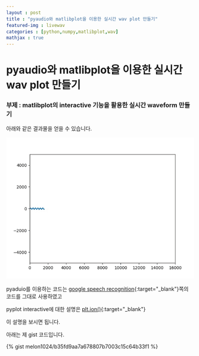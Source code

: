```yaml
---
layout : post                                                                                        
title : "pyaudio와 matlibplot을 이용한 실시간 wav plot 만들기"                
featured-img : livewav
categories : [python,numpy,matlibplot,wav]
mathjax : true
---           
```

# pyaudio와 matlibplot을 이용한 실시간 wav plot 만들기
### 부제 : matlibplot의 interactive 기능을 활용한 실시간 waveform 만들기

아래와 같은 결과물을 얻을 수 있습니다.

![wav_img](/assets/img/posts/wavegif.gif)

pyaduio를 이용하는 코드는 [google speech recognition](https://cloud.google.com/speech-to-text/docs/streaming-recognize?hl=ko){:target="_blank"}쪽의 코드를 그대로 사용하였고 

pyplot interactive에 대한 설명은 [plt.ion()](https://matplotlib.org/api/pyplot_api.html#matplotlib.pyplot.ion){:target="_blank"}

이 설명을 보시면 됩니다. 



아래는 제 gist 코드입니다. 




{% gist melon1024/b35fd9aa7a678807b7003c15c64b33f1 %}


